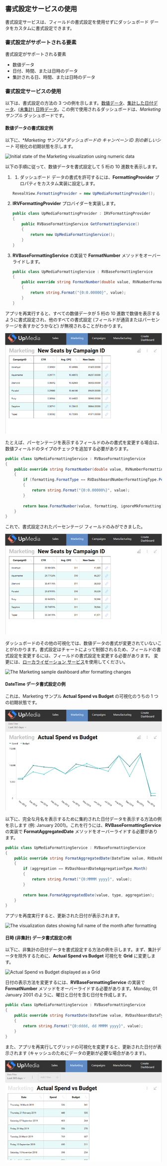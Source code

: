 ## 書式設定サービスの使用

書式設定サービスは、フィールドの書式設定を使用せずにダッシュボード データをカスタムに書式設定できます。

### 書式設定がサポートされる要素

書式設定がサポートされる要素

  - 数値データ
  - 日付、時間、または日時のデータ
  - 集計される日、時間、または日時のデータ

### 書式設定サービスの使用

以下は、書式設定の方法の 3 つの例を示します。[数値データ](#numeric-data)、[集計した日付データ](#aggregated-date-time-data)、[(未集計) 日時データ](#date-time-data)。この例で使用されるダッシュボードは、*Marketing サンプル* ダッシュボードです。

<a name='numeric-data'></a>

#### 数値データの書式設定例

以下に、**Marketing サンプル*ダッシュボードの *キャンペーン ID 別の新しいシート** 可視化の初期状態を示します。

![Initial state of the Marketing visualization using numeric
data](images/initial-state-visualization-formatting-numeric-data.png)

以下の手順に従って、数値データを書式設定して 5 桁の 10 進数を表示します。

1.  1. ダッシュボード データの書式を許可するには、**FormattingProvider** プロパティをカスタム実装に設定します。

    ``` csharp
    RevealView.FormattingProvider = new UpMediaFormattingProvider();
    ```

2.  **IRVFormattingProvider** プロバイダーを実装します。

    ``` csharp
    public class UpMediaFormattingProvider : IRVFormattingProvider
    {
        public RVBaseFormattingService GetFormattingService()
        {
            return new UpMediaFormattingService();
        }
    }
    ```

3.  **RVBaseFormattingService** の実装で **FormatNumber** メソッドをオーバーライドします。

    ``` csharp
    public class UpMediaFormattingService : RVBaseFormattingService
    {
        public override string FormatNumber(double value, RVNumberFormattingSpec formatting, bool ignoreMkFormatting)
        {
            return string.Format("{0:0.00000}", value);
        }
    }
    ```

アプリを再実行すると、すべての数値データが 5 桁の 10 進数で数値を表示するように書式設定され、他のすべての書式設定 (フィールドが通貨またはパーセンテージを表すかどうかなど) が無視されることがわかります。

![After formatting all numbers in the visualizations have five decimal digits](images/result-formatting-numeric-data.png)

たとえば、パーセンテージを表示するフィールドのみの書式を変更する場合は、数値フィールドのタイプのチェックを追加する必要があります。

``` csharp
public class UpMediaFormattingService : RVBaseFormattingService
{
    public override string FormatNumber(double value, RVNumberFormattingSpec formatting, bool ignoreMkFormatting)
    {
        if (formatting.FormatType == RVDashboardNumberFormattingType.Percent)
        {
            return string.Format("{0:0.00000%}", value);
        }

        return base.FormatNumber(value, formatting, ignoreMkFormatting);
    }
}
```

これで、書式設定されたパーセンテージ フィールドのみができました。

![Only percentage numeric data in the visualization displays five decimal digits](images/result-formatting-numeric-data-percentage.png)

ダッシュボードのその他の可視化では、数値データの書式が変更されていないことがわかります。書式設定はチャートによって制御されるため、フィールドの書式設定を変更するには、フィールドの書式設定を変更する必要があります。 変更には、[ローカライゼーション サービス](localization-service.md)を使用してください。

![The Marketing sample dashboard after formatting
changes](images/formatting-service-marketing-sample-result.png)

<a name='aggregated-date-time-data'></a>

#### DateTime データ書式設定の例

これは、Marketing サンプル **Actual Spend vs Budget** の可視化のうちの 1 つの初期状態です。

![Actual Spend vs Budget initial state](images/formatting-visualization-aggregated-datetime-initial-state.png)

以下に、完全な月名を表示するために集約された日付データを表示する方法の例を示します (例: January 2001)。これを行うには、**RVBaseFormattingService** の実装で **FormatAggregatedDate** メソッドをオーバーライドする必要があります。

``` csharp
public class UpMediaFormattingService : RVBaseFormattingService
{
    public override string FormatAggregatedDate(DateTime value, RVDashboardDataType type, RVDashboardDateAggregationType aggregation, RVDateFormattingSpec formatting)
    {
        if (aggregation == RVDashboardDateAggregationType.Month)
        {
            return string.Format("{0:MMMM yyyy}", value);
        }

        return base.FormatAggregatedDate(value, type, aggregation);
    }
}
```

アプリを再度実行すると、更新された日付が表示されます。

![The visualization dates showing full name of the month after
formatting](images/formatting-aggregated-datetime-result.png)

<a name='date-time-data'></a>

#### 日時 (非集計) データ書式設定の例

以下に、非集計の日付データを書式設定する方法の例を示します。まず、集計データを除外するために、**Actual Spend vs Budget** 可視化を **Grid** に変更します。

![Actual Spend vs Budget displayed as a
Grid](images/formatting-non-aggregated-date-grid.png)

日付の表示方法を変更するには、**RVBaseFormattingService** の実装で **FormatNumber** メソッドをオーバーライドする必要があります。Monday, 01 January 2001 のように、曜日と日付を含む日付を作成します。

``` csharp
public class UpMediaFormattingService : RVBaseFormattingService
{
    public override string FormatDate(DateTime value, RVDashboardDataType type, RVDateFormattingSpec formatting, bool localTimeZone)
    {
        return string.Format("{0:dddd, dd MMMM yyyy}", value);
    }
}
```

また、アプリを再実行してグリッドの可視化を変更すると、更新された日付が表示されます (キャッシュのためにデータの更新が必要な場合があります)。

![Visualization after formatting showing full names of the dates in a grid](images/formatting-non-aggregated-date-result.png)
